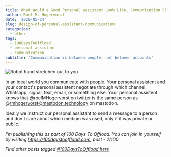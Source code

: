 ```yaml
---
title: What Would a Good Personal assistant Look Like, Communication Channels
author: Roel M. Hogervorst
date: '2020-05-24'
slug: design-of-personal-assistant-communication
categories:
  - other
tags:
  - 100DaysToOffload
  - personal assistant
  - communication
subtitle: 'Communication is between people, not between accounts'
---
```



![Robot hand stretched out to you](/images/robot_hand.jpg)

In an ideal world you communicate with people. Your personal assistent and your contact's
personal assistent negotiate through which channel. Whatsapp, signal, text, email, or 
something else. Your personal assistent knows that @roelMHogervorst on twitter is the 
same person as @rmhogervorst@mastodon.technology on mastodon.

Ideally we instruct our personal assistant to send a message to a person and don't 
care about which medium was used, only if it was private or public. 


*I’m publishing this as part of 100 Days To Offload. You can join in yourself by visiting https://100daystooffload.com, post - 2/100*

*Find other posts tagged  [#100DaysToOffload here](https://notes.rmhogervorst.nl/tags/100DaysToOffload/)*
